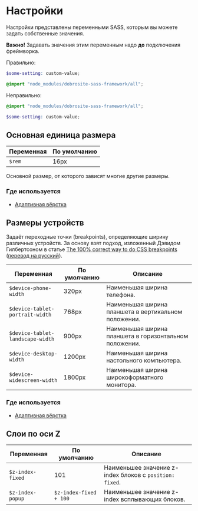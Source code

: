 # Настройки

Настройки представлены переменными SASS, которым вы можете задать собственные значения.

**Важно!** Задавать значения этим переменным надо **до** подключения фреймворка.

Правильно:

```scss
$some-setting: custom-value;

@import "node_modules/dobrosite-sass-framework/all";
```

Неправильно:

```scss
@import "node_modules/dobrosite-sass-framework/all";

$some-setting: custom-value;
```

## Основная единица размера

Переменная | По умолчанию
-----------|--------------
`$rem`     | 16px

Основной размер, от которого зависят многие другие размеры.

### Где используется

- [Адаптивная вёрстка](adaptive.ru.md)


## Размеры устройств

Задаёт переходные точки (breakpoints), определяющие ширину различных устройств. За основу взят
подход, изложенный Дэвидом Гилбертсоном в статье
[The 100% correct way to do CSS breakpoints](https://medium.com/p/88d6a5ba1862)
([перевод на русский](http://css-live.ru/articles-css/pravilnye-kontrolnye-tochki-v-css.html)).

Переменная                       | По умолчанию | Описание
---------------------------------|--------------|---------------------------------------------------
`$device-phone-width`            | 320px        | Наименьшая ширина телефона.
`$device-tablet-portrait-width`  | 768px        | Наименьшая ширина планшета в вертикальном положении.
`$device-tablet-landscape-width` | 900px        | Наименьшая ширина планшета в горизонтальном положении.
`$device-desktop-width`          | 1200px       | Наименьшая ширина настольного компьютера.
`$device-widescreen-width`       | 1800px       | Наименьшая ширина широкоформатного монитора.

### Где используется

- [Адаптивная вёрстка](adaptive.ru.md)

## Слои по оси Z

Переменная        | По умолчанию           | Описание
------------------|------------------------|---------------------------------------------------
`$z-index-fixed`  | 101                    | Наименьшее значение z-index блоков с `position: fixed`.
`$z-index-popup`  | `$z-index-fixed + 100` | Наименьшее значение z-index всплывающих блоков.

